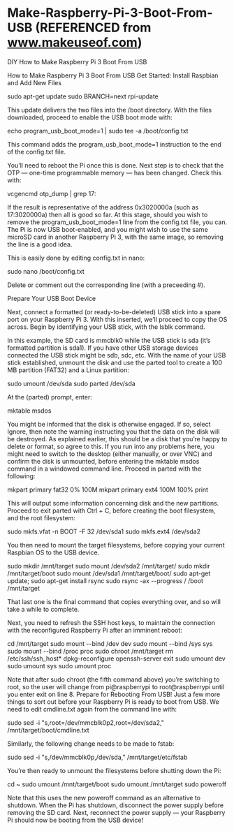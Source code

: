 # Make-Raspberry-Pi-3-Boot-From-USB    (REFERENCED from www.makeuseof.com)
DIY How to Make Raspberry Pi 3 Boot From USB

How to Make Raspberry Pi 3 Boot From USB
Get Started: Install Raspbian and Add New Files

sudo apt-get update
sudo BRANCH=next rpi-update

This update delivers the two files into the /boot directory. With the files downloaded, proceed to
enable the USB boot mode with:

echo program_usb_boot_mode=1 | sudo tee -a /boot/config.txt

This command adds the program_usb_boot_mode=1 instruction to the end of the config.txt file.

You’ll need to reboot the Pi once this is done.
Next step is to check that the OTP — one-time programmable memory — has been changed. Check
this with:

vcgencmd otp_dump | grep 17:

If the result is representative of the address 0x3020000a (such as 17:3020000a) then all is good so far.
At this stage, should you wish to remove the program_usb_boot_mode=1 line from the config.txt file,
you can. The Pi is now USB boot-enabled, and you might wish to use the same microSD card in another
Raspberry Pi 3, with the same image, so removing the line is a good idea.

This is easily done by editing config.txt in nano:

sudo nano /boot/config.txt

Delete or comment out the corresponding line (with a preceeding #).

Prepare Your USB Boot Device

Next, connect a formatted (or ready-to-be-deleted) USB stick into a spare port on your Raspberry Pi
3. With this inserted, we’ll proceed to copy the OS across.
Begin by identifying your USB stick, with the lsblk command.


In this example, the SD card is mmcblk0 while the USB stick is sda (it’s formatted partition is sda1). If
you have other USB storage devices connected the USB stick might be sdb, sdc, etc. With the name
of your USB stick established, unmount the disk and use the parted tool to create a 100 MB partition
(FAT32) and a Linux partition:

sudo umount /dev/sda
sudo parted /dev/sda


At the (parted) prompt, enter:

mktable msdos

You might be informed that the disk is otherwise engaged. If so, select Ignore, then note the warning
instructing you that the data on the disk will be destroyed. As explained earlier, this should be a disk
that you’re happy to delete or format, so agree to this.
If you run into any problems here, you might need to switch to the desktop (either manually, or over
VNC) and confirm the disk is unmounted, before entering the mktable msdos command in a
windowed command line.
Proceed in parted with the following:

mkpart primary fat32 0% 100M
mkpart primary ext4 100M 100%
print


This will output some information concerning disk and the new partitions. Proceed to exit parted
with Ctrl + C, before creating the boot filesystem, and the root filesystem:

sudo mkfs.vfat -n BOOT -F 32 /dev/sda1
sudo mkfs.ext4 /dev/sda2

You then need to mount the target filesystems, before copying your current Raspbian OS to the USB
device.

sudo mkdir /mnt/target
sudo mount /dev/sda2 /mnt/target/
sudo mkdir /mnt/target/boot
sudo mount /dev/sda1 /mnt/target/boot/
sudo apt-get update; sudo apt-get install rsync
sudo rsync -ax --progress / /boot /mnt/target

That last one is the final command that copies everything over, and so will take a while to complete.


Next, you need to refresh the SSH host keys, to maintain the connection with the reconfigured
Raspberry Pi after an imminent reboot:


cd /mnt/target
sudo mount --bind /dev dev
sudo mount --bind /sys sys
sudo mount --bind /proc proc
sudo chroot /mnt/target
rm /etc/ssh/ssh_host*
dpkg-reconfigure openssh-server
exit
sudo umount dev
sudo umount sys
sudo umount proc

Note that after sudo chroot (the fifth command above) you’re switching to root, so the user will
change from pi@raspberrypi to root@raspberrypi until you enter exit on line 8.
Prepare for Rebooting From USB!
Just a few more things to sort out before your Raspberry Pi is ready to boot from USB. We need to
edit cmdline.txt again from the command line with:

sudo sed -i "s,root=/dev/mmcblk0p2,root=/dev/sda2," /mnt/target/boot/cmdline.txt


Similarly, the following change needs to be made to fstab:

sudo sed -i "s,/dev/mmcblk0p,/dev/sda," /mnt/target/etc/fstab

You’re then ready to unmount the filesystems before shutting down the Pi:


cd ~
sudo umount /mnt/target/boot
sudo umount /mnt/target
sudo poweroff


Note that this uses the new poweroff command as an alternative to shutdown.
When the Pi has shutdown, disconnect the power supply before removing the SD card. Next,
reconnect the power supply — your Raspberry Pi should now be booting from the USB device!




